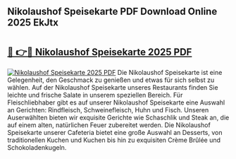 ## Nikolaushof Speisekarte PDF Download Online 2025 EkJtx

# <h2><a href="http://gc710s.nevu.top/?p=Nikolaushof+Speisekarte">🔗 👉🔴 Nikolaushof Speisekarte 2025 PDF</a></h2>

[![Nikolaushof Speisekarte 2025 PDF](https://i.imgur.com/dBaPXMq.png)](http://gc710s.nevu.top/?p=Nikolaushof+Speisekarte)
Die Nikolaushof Speisekarte ist eine Gelegenheit, den Geschmack zu genießen und etwas für sich selbst zu wählen. Auf der Nikolaushof Speisekarte unseres Restaurants finden Sie leichte und frische Salate in unserem speziellen Bereich. Für Fleischliebhaber gibt es auf unserer Nikolaushof Speisekarte eine Auswahl an Gerichten: Rindfleisch, Schweinefleisch, Huhn und Fisch. Unseren Auserwählten bieten wir exquisite Gerichte wie Schaschlik und Steak an, die auf einem alten, natürlichen Feuer zubereitet werden. Die Nikolaushof Speisekarte unserer Cafeteria bietet eine große Auswahl an Desserts, von traditionellen Kuchen und Kuchen bis hin zu exquisiten Crème Brûlée und Schokoladenkugeln.
